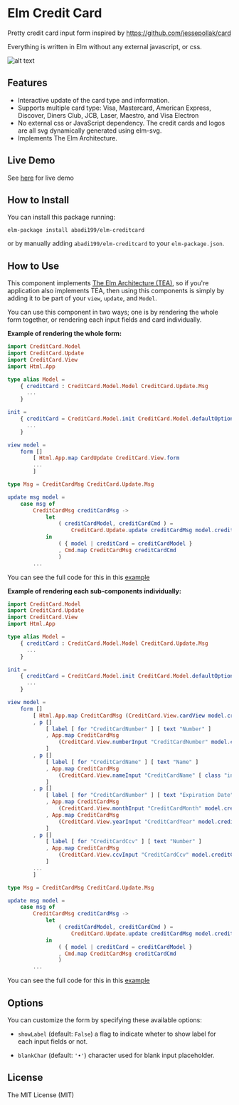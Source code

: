 # Elm Credit Card

Pretty credit card input form inspired by https://github.com/jessepollak/card

Everything is written in Elm without any external javascript, or css.


![alt text](https://github.com/abadi199/elm-creditcard/raw/master/images/form.gif "Sample of Credit Card Form")

## Features
 * Interactive update of the card type and information.
 * Supports multiple card type: Visa, Mastercard, American Express, Discover, Diners Club, JCB, Laser, Maestro, and Visa Electron
 * No external css or JavaScript dependency. The credit cards and logos are all svg dynamically generated using elm-svg.
 * Implements The Elm Architecture.

## Live Demo
See [here](http://abadi199.github.io/elm-creditcard#live-demo) for live demo

## How to Install
You can install this package running:
```
elm-package install abadi199/elm-creditcard
```
or by manually adding `abadi199/elm-creditcard` to your `elm-package.json`.

## How to Use

This component implements [The Elm Architecture (TEA)](http://guide.elm-lang.org/architecture/index.html), so if you're application also implements TEA, then using this components is simply by adding it to be part of your `view`, `update`, and `Model`.

You can use this component in two ways; one is by rendering the whole form together, or rendering each input fields and card individually.

**Example of rendering the whole form:**
```elm
import CreditCard.Model
import CreditCard.Update
import CreditCard.View
import Html.App

type alias Model =
    { creditCard : CreditCard.Model.Model CreditCard.Update.Msg
      ...
    }

init =
    { creditCard = CreditCard.Model.init CreditCard.Model.defaultOptions
      ...
    }

view model =
    form []
        [ Html.App.map CardUpdate CreditCard.View.form
        ...
        ]

type Msg = CreditCardMsg CreditCard.Update.Msg

update msg model =
    case msg of
        CreditCardMsg creditCardMsg ->
            let
                ( creditCardModel, creditCardCmd ) =
                    CreditCard.Update.update creditCardMsg model.creditCard
            in
                ( { model | creditCard = creditCardModel }
                , Cmd.map CreditCardMsg creditCardCmd
                )
        ...
```
You can see the full code for this in this [example](https://github.com/abadi199/elm-creditcard/blob/master/src/Examples/CheckoutForm.elm)

**Example of rendering each sub-components individually:**
```elm
import CreditCard.Model
import CreditCard.Update
import CreditCard.View
import Html.App

type alias Model =
    { creditCard : CreditCard.Model.Model CreditCard.Update.Msg
      ...
    }

init =
    { creditCard = CreditCard.Model.init CreditCard.Model.defaultOptions
      ...
    }

view model =
    form []
        [ Html.App.map CreditCardMsg (CreditCard.View.cardView model.creditCard)
        , p []
            [ label [ for "CreditCardNumber" ] [ text "Number" ]
            , App.map CreditCardMsg
                (CreditCard.View.numberInput "CreditCardNumber" model.creditCard)
            ]
        , p []
            [ label [ for "CreditCardName" ] [ text "Name" ]
            , App.map CreditCardMsg
                (CreditCard.View.nameInput "CreditCardName" [ class "input-control" ] model.creditCard)
            ]
        , p []
            [ label [ for "CreditCardNumber" ] [ text "Expiration Date" ]
            , App.map CreditCardMsg
                (CreditCard.View.monthInput "CreditCardMonth" model.creditCard)
            , App.map CreditCardMsg
                (CreditCard.View.yearInput "CreditCardYear" model.creditCard)
            ]
        , p []
            [ label [ for "CreditCardCcv" ] [ text "Number" ]
            , App.map CreditCardMsg
                (CreditCard.View.ccvInput "CreditCardCcv" model.creditCard)
            ]
        ...
        ]

type Msg = CreditCardMsg CreditCard.Update.Msg

update msg model =
    case msg of
        CreditCardMsg creditCardMsg ->
            let
                ( creditCardModel, creditCardCmd ) =
                    CreditCard.Update.update creditCardMsg model.creditCard
            in
                ( { model | creditCard = creditCardModel }
                , Cmd.map CreditCardMsg creditCardCmd
                )
        ...
```
You can see the full code for this in this [example](https://github.com/abadi199/elm-creditcard/blob/master/src/Examples/CheckoutFormWithFields.elm)

## Options
You can customize the form by specifying these available options:
* `showLabel` (default: `False`)
    a flag to indicate wheter to show label for each input fields or not.

* `blankChar` (default: `'•'`)
    character used for blank input placeholder.

## License
The MIT License (MIT)
